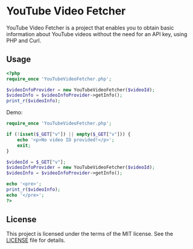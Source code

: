 # YouTube Video Fetcher

YouTube Video Fetcher is a project that enables you to obtain basic information about YouTube videos without the need for an API key, using PHP and Curl.

## Usage 
```php
<?php
require_once 'YouTubeVideoFetcher.php';

$videoInfoProvider = new YouTubeVideoFetcher($videoId);
$videoInfo = $videoInfoProvider->getInfo();
print_r($videoInfo);
```

Demo:
```php
require_once 'YouTubeVideoFetcher.php';

if (!isset($_GET["v"]) || empty($_GET["v"])) {
    echo '<p>No video ID provided!</p>';
    exit;
}

$videoId = $_GET["v"];
$videoInfoProvider = new YouTubeVideoFetcher($videoId);
$videoInfo = $videoInfoProvider->getInfo();

echo '<pre>';
print_r($videoInfo);
echo '</pre>';
?>
```

## License
This project is licensed under the terms of the MIT license. See the [LICENSE](https://raw.githubusercontent.com/furkankadirguzeloglu/YouTubeVideoFetcher/main/LICENSE) file for details.